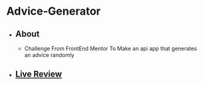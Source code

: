 # Advice-Generator
- ## About
  - Challenge From FrontEnd Mentor To Make an api app that generates an advice randomly
- ## [Live Review](https://ali-eldeba.github.io/Advice-Generator/)
